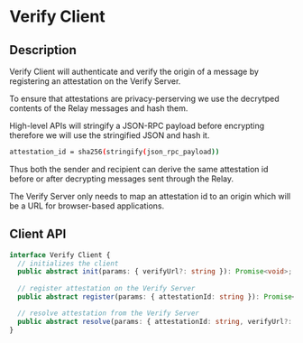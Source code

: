 # Verify Client

## Description

Verify Client will authenticate and verify the origin of a message by registering an attestation on the Verify Server.

To ensure that attestations are privacy-perserving we use the decrytped contents of the Relay messages and hash them.

High-level APIs will stringify a JSON-RPC payload before encrypting therefore we will use the stringified JSON and hash it.

```sh
attestation_id = sha256(stringify(json_rpc_payload))
```

Thus both the sender and recipient can derive the same attestation id before or after decrypting messages sent through the Relay.

The Verify Server only needs to map an attestation id to an origin which will be a URL for browser-based applications.

## Client API

```typescript
interface Verify Client {
  // initializes the client 
  public abstract init(params: { verifyUrl?: string }): Promise<void>;
  
  // register attestation on the Verify Server
  public abstract register(params: { attestationId: string }): Promise<void>;

  // resolve attestation from the Verify Server
  public abstract resolve(params: { attestationId: string, verifyUrl?: string }): Promise<string>;
}
```
